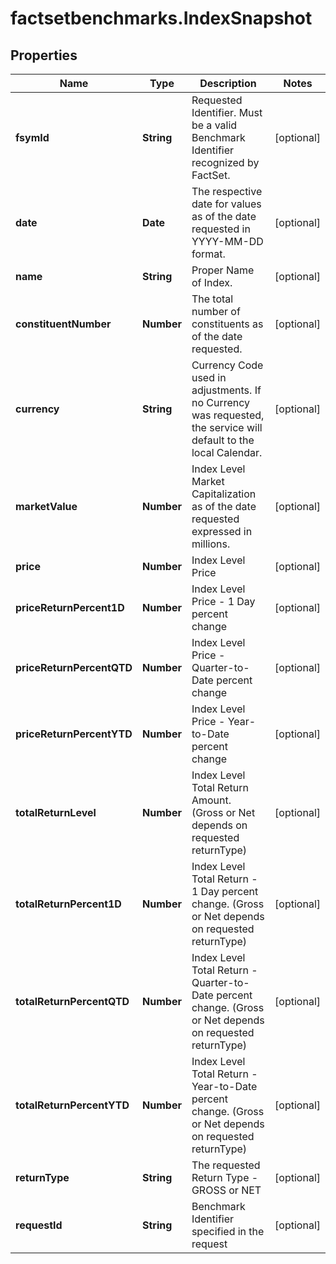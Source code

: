 # factsetbenchmarks.IndexSnapshot

## Properties

Name | Type | Description | Notes
------------ | ------------- | ------------- | -------------
**fsymId** | **String** | Requested Identifier. Must be a valid Benchmark Identifier recognized by FactSet. | [optional] 
**date** | **Date** | The respective date for values as of the date requested in YYYY-MM-DD format. | [optional] 
**name** | **String** | Proper Name of Index. | [optional] 
**constituentNumber** | **Number** | The total number of constituents as of the date requested. | [optional] 
**currency** | **String** | Currency Code used in adjustments. If no Currency was requested, the service will default to the local Calendar. | [optional] 
**marketValue** | **Number** | Index Level Market Capitalization as of the date requested expressed in millions. | [optional] 
**price** | **Number** | Index Level Price | [optional] 
**priceReturnPercent1D** | **Number** | Index Level Price - 1 Day percent change | [optional] 
**priceReturnPercentQTD** | **Number** | Index Level Price - Quarter-to-Date percent change | [optional] 
**priceReturnPercentYTD** | **Number** | Index Level Price - Year-to-Date percent change | [optional] 
**totalReturnLevel** | **Number** | Index Level Total Return Amount. (Gross or Net depends on requested returnType) | [optional] 
**totalReturnPercent1D** | **Number** | Index Level Total Return - 1 Day percent change. (Gross or Net depends on requested returnType) | [optional] 
**totalReturnPercentQTD** | **Number** | Index Level Total Return - Quarter-to-Date percent change. (Gross or Net depends on requested returnType) | [optional] 
**totalReturnPercentYTD** | **Number** | Index Level Total Return - Year-to-Date percent change. (Gross or Net depends on requested returnType) | [optional] 
**returnType** | **String** | The requested Return Type - GROSS or NET | [optional] 
**requestId** | **String** | Benchmark Identifier specified in the request | [optional] 


